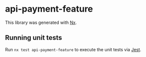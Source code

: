 # api-payment-feature

This library was generated with [Nx](https://nx.dev).

## Running unit tests

Run `nx test api-payment-feature` to execute the unit tests via [Jest](https://jestjs.io).
